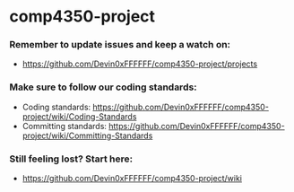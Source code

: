 # comp4350-project

### Remember to update issues and keep a watch on:
* https://github.com/Devin0xFFFFFF/comp4350-project/projects

### Make sure to follow our coding standards:
* Coding standards: https://github.com/Devin0xFFFFFF/comp4350-project/wiki/Coding-Standards
* Committing standards: https://github.com/Devin0xFFFFFF/comp4350-project/wiki/Committing-Standards

### Still feeling lost? Start here:
* https://github.com/Devin0xFFFFFF/comp4350-project/wiki
